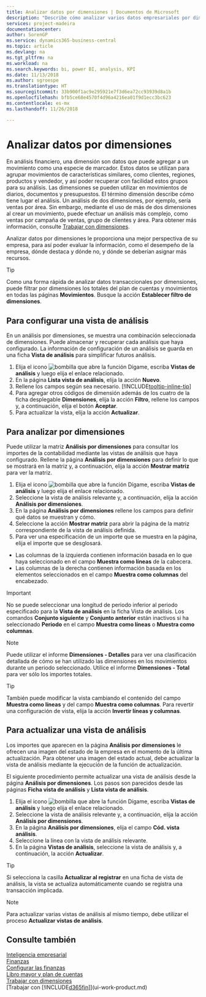 ```yaml
---
title: Analizar datos por dimensiones | Documentos de Microsoft
description: "Describe cómo analizar varios datos empresariales por dimensiones."
services: project-madeira
documentationcenter: 
author: SorenGP
ms.service: dynamics365-business-central
ms.topic: article
ms.devlang: na
ms.tgt_pltfrm: na
ms.workload: na
ms.search.keywords: bi, power BI, analysis, KPI
ms.date: 11/13/2018
ms.author: sgroespe
ms.translationtype: HT
ms.sourcegitcommit: 33b900f1ac9e295921e7f3d6ea72cc93939d8a1b
ms.openlocfilehash: bfb5ce68e4570f4d96a4216ea01f9d1ecc3bc623
ms.contentlocale: es-mx
ms.lasthandoff: 11/26/2018

---
```

#  <a name="analyze-data-by-dimensions"></a>Analizar datos por dimensiones
En análisis financiero, una dimensión son datos que puede agregar a un movimiento como una especie de marcador. Estos datos se utilizan para agrupar movimientos de características similares, como clientes, regiones, productos y vendedor, y así poder recuperar con facilidad estos grupos para su análisis. Las dimensiones se pueden utilizar en movimientos de diarios, documentos y presupuestos. El término dimensión describe cómo tiene lugar el análisis. Un análisis de dos dimensiones, por ejemplo, sería ventas por área. Sin embargo, mediante el uso de más de dos dimensiones al crear un movimiento, puede efectuar un análisis más complejo, como ventas por campaña de ventas, grupo de clientes y área. Para obtener más información, consulte [Trabajar con dimensiones](finance-dimensions.md).

Analizar datos por dimensiones le proporciona una mejor perspectiva de su empresa, para así poder evaluar la información, como el desempeño de la empresa, dónde destaca y dónde no, y dónde se deberían asignar más recursos.

> [!TIP]
> Como una forma rápida de analizar datos transaccionales por dimensiones, puede filtrar por dimensiones los totales del plan de cuentas y movimientos en todas las páginas **Movimientos**. Busque la acción **Establecer filtro de dimensiones**.

## <a name="to-set-up-an-analysis-view"></a>Para configurar una vista de análisis  
En un análisis por dimensiones, se muestra una combinación seleccionada de dimensiones. Puede almacenar y recuperar cada análisis que haya configurado. La información de configuración de un análisis se guarda en una ficha **Vista de análisis** para simplificar futuros análisis.  

1. Elija el icono ![bombilla que abre la función Dígame](media/ui-search/search_small.png "Dígame que desea hacer"), escriba **Vistas de análisis** y luego elija el enlace relacionado.  
2. En la página **Lista vista de análisis**, elija la acción **Nuevo**.
3. Rellene los campos según sea necesario. [!INCLUDE[tooltip-inline-tip](includes/tooltip-inline-tip_md.md)]
4. Para agregar otros códigos de dimensión además de los cuatro de la ficha desplegable **Dimensiones**, elija la acción **Filtro**, rellene los campos y, a continuación, elija el botón **Aceptar**.  
5. Para actualizar la vista, elija la acción **Actualizar**.

## <a name="to-analyze-by-dimensions"></a>Para analizar por dimensiones
Puede utilizar la matriz **Análisis por dimensiones** para consultar los importes de la contabilidad mediante las vistas de análisis que haya configurado. Rellene la página **Análisis por dimensiones** para definir lo que se mostrará en la matriz y, a continuación, elija la acción **Mostrar matriz** para ver la matriz.  

1. Elija el icono ![bombilla que abre la función Dígame](media/ui-search/search_small.png "Dígame que desea hacer"), escriba **Vistas de análisis** y luego elija el enlace relacionado.  
2. Seleccione la vista de análisis relevante y, a continuación, elija la acción **Análisis por dimensiones**.
3. En la página **Análisis por dimensiones** rellene los campos para definir qué datos se muestran y cómo.
4. Seleccione la acción **Mostrar matriz** para abrir la página de la matriz correspondiente de la vista de análisis definida.
5. Para ver una especificación de un importe que se muestra en la página, elija el importe que se desglosará.  

- Las columnas de la izquierda contienen información basada en lo que haya seleccionado en el campo **Muestra como líneas** de la cabecera.  
- Las columnas de la derecha contienen información basada en los elementos seleccionados en el campo **Muestra como columnas** del encabezado.

> [!IMPORTANT]  
>   No se puede seleccionar una longitud de periodo inferior al periodo especificado para la **Vista de análisis** en la ficha Vista de análisis. Los comandos **Conjunto siguiente** y **Conjunto anterior** están inactivos si ha seleccionado **Periodo** en el campo **Muestra como líneas** o **Muestra como columnas**.  

> [!NOTE]  
>   Puede utilizar el informe **Dimensiones - Detalles** para ver una clasificación detallada de cómo se han utilizado las dimensiones en los movimientos durante un periodo seleccionado. Utilice el informe **Dimensiones - Total** para ver sólo los importes totales.  

> [!TIP]  
>   También puede modificar la vista cambiando el contenido del campo **Muestra como líneas** y del campo **Muestra como columnas**. Para revertir una configuración de vista, elija la acción **Invertir líneas y columnas**.

## <a name="to-update-an-analysis-view"></a>Para actualizar una vista de análisis  
Los importes que aparecen en la página **Análisis por dimensiones** le ofrecen una imagen del estado de la empresa en el momento de la última actualización. Para obtener una imagen del estado actual, debe actualizar la vista de análisis mediante la ejecución de la función de actualización.

El siguiente procedimiento permite actualizar una vista de análisis desde la página **Análisis por dimensiones**. Los pasos son parecidos desde las páginas **Ficha vista de análisis** y **Lista vista de análisis**.  

1. Elija el icono ![bombilla que abre la función Dígame](media/ui-search/search_small.png "Dígame que desea hacer"), escriba **Vistas de análisis** y luego elija el enlace relacionado.
2. Seleccione la vista de análisis relevante y, a continuación, elija la acción **Análisis por dimensiones**.
2. En la página **Análisis por dimensiones**, elija el campo **Cód. vista análisis**.  
3. Seleccione la línea con la vista de análisis relevante.  
4. En la página **Vistas de análisis**, seleccione la vista de análisis y, a continuación, la acción **Actualizar**.  

> [!TIP]  
>   Si selecciona la casilla **Actualizar al registrar** en una ficha de vista de análisis, la vista se actualiza automáticamente cuando se registra una transacción implicada.

> [!NOTE]  
>   Para actualizar varias vistas de análisis al mismo tiempo, debe utilizar el proceso **Actualizar vistas de análisis**.  

## <a name="see-also"></a>Consulte también
[Inteligencia empresarial](bi.md)  
[Finanzas](finance.md)  
[Configurar las finanzas](finance-setup-finance.md)  
[Libro mayor y plan de cuentas](finance-general-ledger.md)  
[Trabajar con dimensiones](finance-dimensions.md)  
[Trabajar con [!INCLUDE[d365fin](includes/d365fin_md.md)]](ui-work-product.md)  

